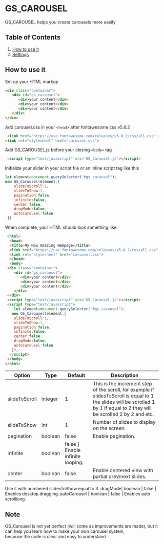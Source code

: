 GS_CAROUSEL
=========================
GS_CAROUSEL helps you create carousels more easily

## Table of Contents

1.  [How to use it](#How-to-use-it) 
2.  [Settings](#Settings) 

## How to use it

Set up your HTML markup

```html
<div class="container">  
   <div id="gs_carousel">  
      <div>your content</div>  
      <div>your content</div>  
      <div>your content</div>  
   </div>  
</div>  
```

Add carousel.css in your  `<head>`  after fontawesome css v5.8.2

```html
 <link href="https://use.fontawesome.com/releases/v5.8.2/css/all.css" rel="stylesheet"/>  
<link rel="stylesheet" href="carousel.css">
```

Add GS_CAROUSEL.js before your closing `<body>` tag

```html
 <script type="text/javascript" src="GS_Carousel.js"></script>
```

Initialize your slider in your script file or an inline script tag like this

```javascript
let element=document.querySelector("#gs_carousel");  
new GS_Carousel(element,{
    slideToScroll:1,  
    slideToShow:1,  
    pagination:false,  
    infinite:false,  
    center:false,  
    dragMode:false,  
    autoCarousel:false  
 })
 ``` 

When complete, your HTML should look something like:
```html
 <html>
  <head>
  <title>My Now Amazing Webpage</title>
  <link href="https://use.fontawesome.com/releases/v5.8.2/css/all.css" rel="stylesheet"/>
  <link rel="stylesheet" href="carousel.css">   
  </head>
  <body>
 <div class="container">
    <div id="gs_carousel">
       <div>your content</div>
       <div>your content</div>
       <div>your content</div>
    </div>
 </div>
 <script type="text/javascript" src="GS_Carousel.js"></script>
 <script type="text/javascript">
    let element=document.querySelector("#gs_carousel");
   new GS_Carousel(element,{
    slideToScroll:1,
    slideToShow:1,
    pagination:false,
    infinite:false,
    center:false,
    dragMode:false,
    autoCarousel:false
   });
  </script>
 </body>
</html>
```
Option | Type | Default | Description
------ | ---- | ------- | -----------
slideToScroll| Integer | 1 | This is the increment step of the scroll, for example if slidesToScroll is equal to 1 the slides will be scrolled 1 by 1 if equal to 2 they will be scrolled 2 by 2 and etc.
slideToShow | Int | 1 | Number of slides to display on the screen.
pagination | boolean | false | Enable pagination.
infinite | boolean | false ] Enable infinite looping.
center |  boolean | false |  Enable centered view with partial prev/next slides. 
Use it with numbered slidesToShow equal to 3.
dragMode| boolean | false | Enables desktop dragging.
autoCarousel | boolean | false | Enables auto scrolliong.

## Note ##

GS_Carousel is not yet perfect (will come as improvements are made), but it can help you learn how to make your own carousel system,   
because the code is clear and easy to understand